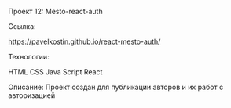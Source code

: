 Проект 12: Mesto-react-auth

Ссылка:

https://pavelkostin.github.io/react-mesto-auth/

Технологии:

HTML CSS Java Script React

Описание: Проект создан для публикации авторов и их работ с авторизацией


